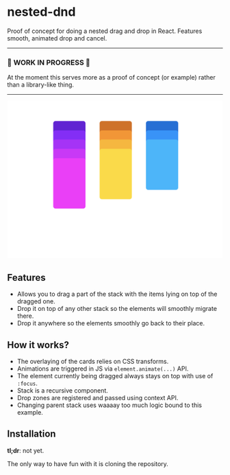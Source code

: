 # nested-dnd

Proof of concept for doing a nested drag and drop in React. Features smooth,
animated drop and cancel.

---

### :construction: **WORK IN PROGRESS** :construction:

At the moment this serves more as a proof of concept (or example) rather than
a library-like thing.

---

<p align="center"><img src="screenshot.png"></p>

## Features

- Allows you to drag a part of the stack with the items lying on top of the
  dragged one.
- Drop it on top of any other stack so the elements will smoothly migrate there.
- Drop it anywhere so the elements smoothly go back to their place.

## How it works?

- The overlaying of the cards relies on CSS transforms.
- Animations are triggered
  in JS via `element.animate(...)` API.
- The element currently being dragged always stays on top with use of `:focus`.
- Stack is a recursive component.
- Drop zones are registered and passed using context API.
- Changing parent stack uses waaaay too much logic bound to this example.

## Installation

**tl;dr**: not yet.

The only way to have fun with it is cloning the repository.
